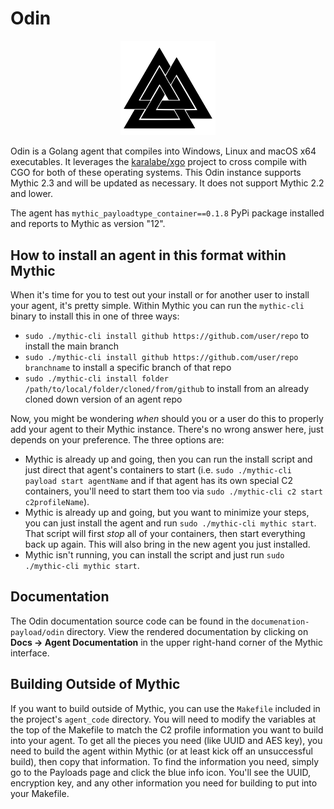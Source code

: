 # Odin

<p align="center">
  <img alt="Odin Logo" src="documentation-payload/odin/odin.svg" height="30%" width="30%">
</p>

Odin is a Golang agent that compiles into Windows, Linux and macOS x64 executables.
It leverages the [karalabe/xgo](https://github.com/karalabe/xgo) project to cross compile with CGO for both of these
operating systems. This Odin instance supports Mythic 2.3 and will be updated as necessary.
It does not support Mythic 2.2 and lower.

The agent has `mythic_payloadtype_container==0.1.8` PyPi package installed and reports to Mythic as version "12".

## How to install an agent in this format within Mythic

When it's time for you to test out your install or for another user to install your agent, it's pretty simple. Within Mythic you can run the `mythic-cli` binary to install this in one of three ways:

* `sudo ./mythic-cli install github https://github.com/user/repo` to install the main branch
* `sudo ./mythic-cli install github https://github.com/user/repo branchname` to install a specific branch of that repo
* `sudo ./mythic-cli install folder /path/to/local/folder/cloned/from/github` to install from an already cloned down version of an agent repo

Now, you might be wondering _when_ should you or a user do this to properly add your agent to their Mythic instance. There's no wrong answer here, just depends on your preference. The three options are:

* Mythic is already up and going, then you can run the install script and just direct that agent's containers to start (i.e. `sudo ./mythic-cli payload start agentName` and if that agent has its own special C2 containers, you'll need to start them too via `sudo ./mythic-cli c2 start c2profileName`).
* Mythic is already up and going, but you want to minimize your steps, you can just install the agent and run `sudo ./mythic-cli mythic start`. That script will first _stop_ all of your containers, then start everything back up again. This will also bring in the new agent you just installed.
* Mythic isn't running, you can install the script and just run `sudo ./mythic-cli mythic start`.

## Documentation

The Odin documentation source code can be found in the `documenation-payload/odin` directory.
View the rendered documentation by clicking on **Docs -> Agent Documentation** in the upper right-hand corner of the Mythic
interface.

## Building Outside of Mythic

If you want to build outside of Mythic, you can use the `Makefile` included in the project's `agent_code` directory. You will need to modify the variables at the top of the Makefile to match the C2 profile information you want to build into your agent. To get all the pieces you need (like UUID and AES key), you need to build the agent within Mythic (or at least kick off an unsuccessful build), then copy that information. To find the information you need, simply go to the Payloads page and click the blue info icon. You'll see the UUID, encryption key, and any other information you need for building to put into your Makefile.
